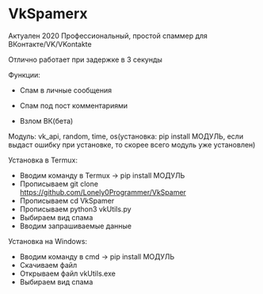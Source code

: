 # VkSpamerx

Актуален 2020
Профессиональный, простой спаммер для ВКонтакте/VK/VKontakte

Отлично работает при задержке в 3 секунды

Функции:

- Спам в личные сообщения

- Спам под пост комментариями

- Взлом ВК(бета)

Модуль: vk_api, random, time, os(установка: pip install МОДУЛЬ, если выдаст ошибку при установке, то скорее всего модуль уже установлен)

Установка в Termux:
   - Вводим команду в Termux -> pip install МОДУЛЬ
   - Прописываем git clone https://github.com/Lonely0Programmer/VkSpamer
   - Прописываем cd VkSpamer
   - Прописываем python3 vkUtils.py
   - Выбираем вид спама
   - Вводим запрашиваемые данные

   Установка на Windows:
   - Вводим команду в cmd -> pip install МОДУЛЬ
   - Скачиваем файл
   - Открываем файл vkUtils.exe
   - Выбираем вид спама
